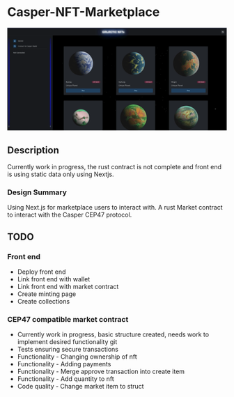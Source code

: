 # Casper-NFT-Marketplace

![](v1.gif)

## Description
Currently work in progress, the rust contract is not complete and front end is using static data only using Nextjs. 

### Design Summary
Using Next.js for marketplace users to interact with. 
A rust Market contract to interact with the Casper CEP47 protocol.

## TODO
### Front end
- Deploy front end
- Link front end with wallet
- Link front end with market contract
- Create minting page
- Create collections

### CEP47 compatible market contract
- Currently work in progress, basic structure created, needs work to implement desired functionality git 
- Tests ensuring secure transactions
- Functionality - Changing ownership of nft
- Functionality - Adding payments
- Functionality - Merge approve transaction into create item
- Functionality - Add quantity to nft
- Code quality - Change market item to struct
